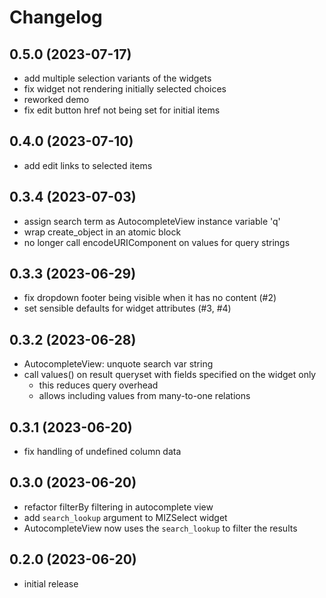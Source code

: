 # Changelog

## 0.5.0 (2023-07-17)

- add multiple selection variants of the widgets
- fix widget not rendering initially selected choices
- reworked demo
- fix edit button href not being set for initial items

## 0.4.0 (2023-07-10)

- add edit links to selected items

## 0.3.4 (2023-07-03)

- assign search term as AutocompleteView instance variable 'q'
- wrap create_object in an atomic block
- no longer call encodeURIComponent on values for query strings

## 0.3.3 (2023-06-29)

- fix dropdown footer being visible when it has no content (#2)
- set sensible defaults for widget attributes (#3, #4)

## 0.3.2 (2023-06-28)

- AutocompleteView: unquote search var string
- call values() on result queryset with fields specified on the widget only
  - this reduces query overhead 
  - allows including values from many-to-one relations

## 0.3.1 (2023-06-20)

- fix handling of undefined column data

## 0.3.0 (2023-06-20)

- refactor filterBy filtering in autocomplete view 
- add `search_lookup` argument to MIZSelect widget
- AutocompleteView now uses the `search_lookup` to filter the results

## 0.2.0 (2023-06-20)

- initial release